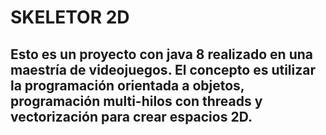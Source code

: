 # SKELETOR 2D

## Esto es un proyecto con java 8 realizado en una maestría de videojuegos. El concepto es utilizar la programación orientada a objetos, programación multi-hilos con threads y vectorización para crear espacios 2D.

